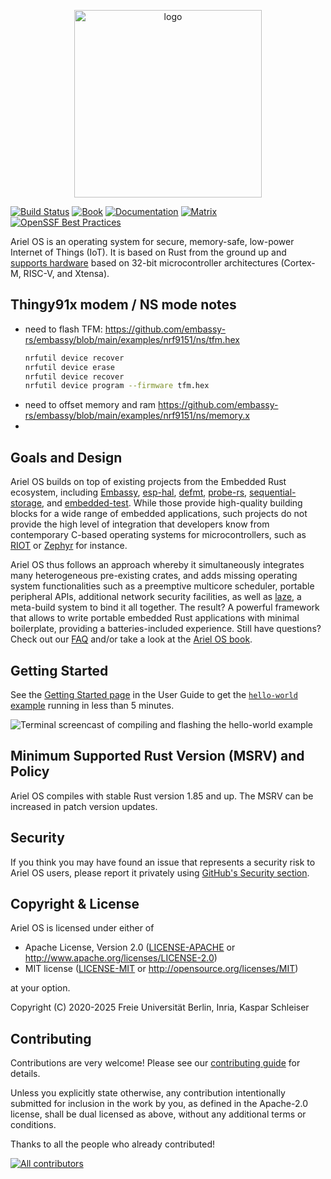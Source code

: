 <p align="center"> <img src="book/src/figures/ariel-hexacube-orange-rounded.svg" alt="logo" height="300"/> </p>

[![Build Status][build-badge]][build-info]
[![Book][book-badge]][documentation-mdbook]
[![Documentation][rustdoc-badge]][documentation-dev-rustdoc]
[![Matrix][matrix-badge]][matrix-link]
[![OpenSSF Best Practices][openssf-badge]][openssf-project-page]

Ariel OS is an operating system for secure, memory-safe, low-power Internet of Things (IoT).
It is based on Rust from the ground up
and [supports hardware](https://ariel-os.github.io/ariel-os/dev/docs/book/hardware-functionality-support.html)
based on 32-bit microcontroller architectures (Cortex-M, RISC-V, and Xtensa).

## Thingy91x modem / NS mode notes

- need to flash TFM: https://github.com/embassy-rs/embassy/blob/main/examples/nrf9151/ns/tfm.hex
  ```sh
  nrfutil device recover
  nrfutil device erase
  nrfutil device recover
  nrfutil device program --firmware tfm.hex
  ```
- need to offset memory and ram https://github.com/embassy-rs/embassy/blob/main/examples/nrf9151/ns/memory.x
- 

## Goals and Design

Ariel OS builds on top of existing projects from the Embedded Rust ecosystem, including [Embassy](https://github.com/embassy-rs/embassy), [esp-hal](https://github.com/esp-rs/esp-hal), [defmt](https://github.com/knurling-rs/defmt), [probe-rs](https://github.com/probe-rs/probe-rs), [sequential-storage](https://github.com/tweedegolf/sequential-storage), and [embedded-test](https://github.com/probe-rs/embedded-test).
While those provide high-quality building blocks for a wide range of embedded applications, such projects do not provide the high level of integration that developers know from contemporary C-based operating systems for microcontrollers, such as [RIOT](https://github.com/RIOT-OS/RIOT/) or [Zephyr](https://github.com/zephyrproject-rtos/zephyr) for instance.

Ariel OS thus follows an approach whereby it simultaneously integrates many heterogeneous pre-existing crates, and adds missing operating system functionalities such as a preemptive multicore scheduler, portable peripheral APIs, additional network security facilities, as well as [laze](https://github.com/kaspar030/laze), a meta-build system to bind it all together.
The result?
A powerful framework that allows to write portable embedded Rust applications with minimal boilerplate, providing a batteries-included experience.
Still have questions?
Check out our [FAQ](https://github.com/ariel-os/ariel-os/blob/main/FAQ.md) and/or take a look at the [Ariel OS book](https://ariel-os.github.io/ariel-os/dev/docs/book/).

## Getting Started

See the [Getting Started page][getting-started-mdbook] in the User Guide to get the [`hello-world` example][hello-world-example] running in less than 5 minutes.

![Terminal screencast of compiling and flashing the hello-world example](./book/src/hello-world_render.svg)

## Minimum Supported Rust Version (MSRV) and Policy

Ariel OS compiles with stable Rust version 1.85 and up.
The MSRV can be increased in patch version updates.

## Security

If you think you may have found an issue that represents a security risk to Ariel OS users, please report it privately using [GitHub's Security section](https://github.com/ariel-os/ariel-os/security).

## Copyright & License

Ariel OS is licensed under either of

- Apache License, Version 2.0 ([LICENSE-APACHE](./LICENSE-APACHE) or http://www.apache.org/licenses/LICENSE-2.0)
- MIT license ([LICENSE-MIT](./LICENSE-MIT) or http://opensource.org/licenses/MIT)

at your option.

Copyright (C) 2020-2025 Freie Universität Berlin, Inria, Kaspar Schleiser

## Contributing

Contributions are very welcome!
Please see our [contributing guide](./CONTRIBUTING.md) for details.

Unless you explicitly state otherwise, any contribution intentionally submitted
for inclusion in the work by you, as defined in the Apache-2.0 license, shall
be dual licensed as above, without any additional terms or conditions.

Thanks to all the people who already contributed!

<a href="https://github.com/ariel-os/ariel-os/graphs/contributors">
  <img src="https://contrib.rocks/image?repo=ariel-os/ariel-os" alt="All contributors" />
</a>

[build-badge]: https://github.com/ariel-os/ariel-os/actions/workflows/main.yml/badge.svg
[build-info]: https://github.com/ariel-os/ariel-os/actions/workflows/main.yml
[matrix-badge]: https://img.shields.io/badge/chat-Matrix-brightgreen.svg
[matrix-link]: https://matrix.to/#/#ariel-os:matrix.org
[book-badge]: https://img.shields.io/badge/Book-%F0%9F%93%94-blue
[rustdoc-badge]: https://img.shields.io/badge/Documentation-%F0%9F%93%94-blue
[documentation-mdbook]: https://ariel-os.github.io/ariel-os/dev/docs/book/
[documentation-dev-rustdoc]: https://ariel-os.github.io/ariel-os/dev/docs/api/
[getting-started-mdbook]: https://ariel-os.github.io/ariel-os/dev/docs/book/getting-started.html
[hello-world-example]: https://github.com/ariel-os/ariel-os/tree/main/examples/hello-world
[openssf-badge]: https://www.bestpractices.dev/projects/10610/badge
[openssf-project-page]: https://www.bestpractices.dev/projects/10610
